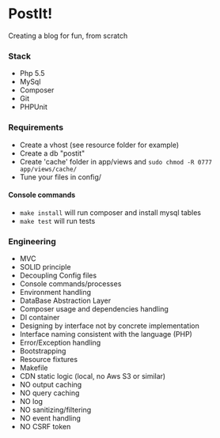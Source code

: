# PostIt!

Creating a blog for fun, from scratch

### Stack
* Php 5.5
* MySql
* Composer
* Git
* PHPUnit

### Requirements
* Create a vhost (see resource folder for example)
* Create a db "postit"
* Create 'cache' folder in app/views and `sudo chmod -R 0777 app/views/cache/`
* Tune your files in config/

#### Console commands

* `make install` will run composer and install mysql tables
* `make test` will run tests

### Engineering
* MVC
* SOLID principle
* Decoupling Config files
* Console commands/processes
* Environment handling
* DataBase Abstraction Layer
* Composer usage and dependencies handling
* DI container
* Designing by interface not by concrete implementation
* Interface naming consistent with the language (PHP)
* Error/Exception handling
* Bootstrapping
* Resource fixtures
* Makefile
* CDN static logic (local, no Aws S3 or similar)
* NO output caching
* NO query caching
* NO log
* NO sanitizing/filtering
* NO event handling
* NO CSRF token